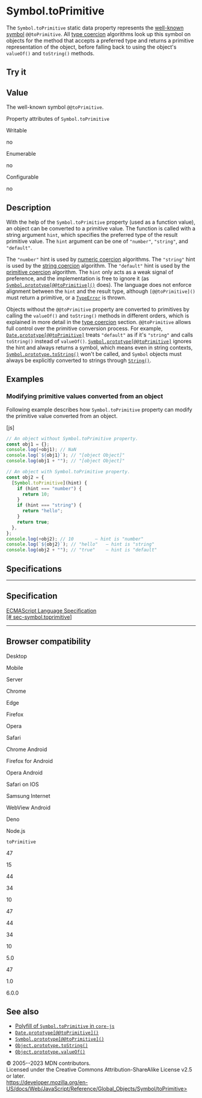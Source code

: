 Symbol.toPrimitive
==================

 
The `Symbol.toPrimitive` static data property represents the [well-known
symbol](../symbol#well-known_symbols) `@@toPrimitive`. All [type
coercion](https://developer.mozilla.org/en-US/docs/Web/JavaScript/Data_structures#type_coercion)
algorithms look up this symbol on objects for the method that accepts a
preferred type and returns a primitive representation of the object,
before falling back to using the object\'s `valueOf()` and `toString()`
methods.


 
Try it 
------

 



 
Value
-----

 
The well-known symbol `@@toPrimitive`.

 
Property attributes of `Symbol.toPrimitive`




Writable

no

Enumerable

no

Configurable

no

 
Description
-----------

 
With the help of the `Symbol.toPrimitive` property (used as a function
value), an object can be converted to a primitive value. The function is
called with a string argument `hint`, which specifies the preferred type
of the result primitive value. The `hint` argument can be one of
`"number"`, `"string"`, and `"default"`.

The `"number"` hint is used by [numeric
coercion](https://developer.mozilla.org/en-US/docs/Web/JavaScript/Data_structures#numeric_coercion)
algorithms. The `"string"` hint is used by the [string
coercion](../string#string_coercion) algorithm. The `"default"` hint is
used by the [primitive
coercion](https://developer.mozilla.org/en-US/docs/Web/JavaScript/Data_structures#primitive_coercion)
algorithm. The `hint` only acts as a weak signal of preference, and the
implementation is free to ignore it (as
[`Symbol.prototype[@@toPrimitive]()`](@@toprimitive) does). The language
does not enforce alignment between the `hint` and the result type,
although `[@@toPrimitive]()` must return a primitive, or a
[`TypeError`](../typeerror) is thrown.

Objects without the `@@toPrimitive` property are converted to primitives
by calling the `valueOf()` and `toString()` methods in different orders,
which is explained in more detail in the [type
coercion](https://developer.mozilla.org/en-US/docs/Web/JavaScript/Data_structures#type_coercion)
section. `@@toPrimitive` allows full control over the primitive
conversion process. For example,
[`Date.prototype[@@toPrimitive]`](../date/@@toprimitive) treats
`"default"` as if it\'s `"string"` and calls `toString()` instead of
`valueOf()`. [`Symbol.prototype[@@toPrimitive]`](@@toprimitive) ignores
the hint and always returns a symbol, which means even in string
contexts, [`Symbol.prototype.toString()`](tostring) won\'t be called,
and `Symbol` objects must always be explicitly converted to strings
through [`String()`](../string/string).



 
Examples
--------


 
### Modifying primitive values converted from an object 

 
Following example describes how `Symbol.toPrimitive` property can modify
the primitive value converted from an object.

 
 
[js]


```js
// An object without Symbol.toPrimitive property.
const obj1 = {};
console.log(+obj1); // NaN
console.log(`${obj1}`); // "[object Object]"
console.log(obj1 + ""); // "[object Object]"

// An object with Symbol.toPrimitive property.
const obj2 = {
  [Symbol.toPrimitive](hint) {
    if (hint === "number") {
      return 10;
    }
    if (hint === "string") {
      return "hello";
    }
    return true;
  },
};
console.log(+obj2); // 10        — hint is "number"
console.log(`${obj2}`); // "hello"   — hint is "string"
console.log(obj2 + ""); // "true"    — hint is "default"
```




Specifications
--------------

 
  ---------------------------------------------------------------------------------------------------------------------
  Specification
  ---------------------------------------------------------------------------------------------------------------------
  [ECMAScript Language Specification\
  [\#
  sec-symbol.toprimitive]](https://tc39.es/ecma262/multipage/fundamental-objects.html#sec-symbol.toprimitive)

  ---------------------------------------------------------------------------------------------------------------------


Browser compatibility 
---------------------

 


Desktop

Mobile

Server

Chrome

Edge

Firefox

Opera

Safari

Chrome Android

Firefox for Android

Opera Android

Safari on IOS

Samsung Internet

WebView Android

Deno

Node.js

`toPrimitive`

47

15

44

34

10

47

44

34

10

5.0

47

1.0

6.0.0

 
See also 
--------

 
-   [Polyfill of `Symbol.toPrimitive` in
    `core-js`](https://github.com/zloirock/core-js#ecmascript-symbol)
-   [`Date.prototype[@@toPrimitive]()`](../date/@@toprimitive)
-   [`Symbol.prototype[@@toPrimitive]()`](@@toprimitive)
-   [`Object.prototype.toString()`](../object/tostring)
-   [`Object.prototype.valueOf()`](../object/valueof)



 
© 2005--2023 MDN contributors.\
Licensed under the Creative Commons Attribution-ShareAlike License v2.5
or later.\
https://developer.mozilla.org/en-US/docs/Web/JavaScript/Reference/Global_Objects/Symbol/toPrimitive>

